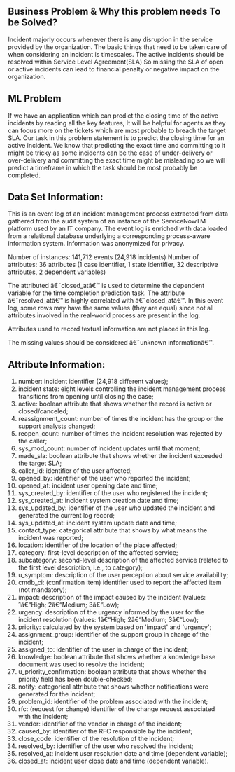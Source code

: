 ## Business Problem & Why this problem needs To be Solved?
Incident majorly occurs whenever there is any disruption in the service provided by the organization.
The basic things that need to be taken care of when considering an incident is timescales.
The active incidents should be resolved within Service Level Agreement(SLA)
So missing the SLA of open or active incidents can lead to financial penalty or negative impact on the organization.
## ML Problem

If we have an application which can predict the closing time of the active incidents by reading all the key features, 
It will be helpful for agents as they can focus more on the tickets which are most probable to breach the target SLA.
Our task in this problem statement is to predict the closing time for an active incident.
We know that predicting the exact time and committing to it might be tricky as some incidents can be the case of under-delivery or over-delivery and 
committing the exact time might be misleading so we will predict a timeframe in which the task should be most probably be completed.

## Data Set Information:

This is an event log of an incident management process extracted from data gathered from the audit system of an instance of the ServiceNowTM platform used by an IT company. The event log is enriched with data loaded from a relational database underlying a corresponding process-aware information system. Information was anonymized for privacy.

Number of instances: 141,712 events (24,918 incidents)
Number of attributes: 36 attributes (1 case identifier, 1 state identifier, 32 descriptive attributes, 2 dependent variables)

The attributed â€˜closed_atâ€™ is used to determine the dependent variable for the time completion prediction task. The attribute â€˜resolved_atâ€™ is highly correlated with â€˜closed_atâ€™. In this event log, some rows may have the same values (they are equal) since not all attributes involved in the real-world process are present in the log.

Attributes used to record textual information are not placed in this log.

The missing values should be considered â€˜unknown informationâ€™.


## Attribute Information:

1. number: incident identifier (24,918 different values);
2. incident state: eight levels controlling the incident management process transitions from opening until closing the case;
3. active: boolean attribute that shows whether the record is active or closed/canceled;
4. reassignment_count: number of times the incident has the group or the support analysts changed;
5. reopen_count: number of times the incident resolution was rejected by the caller;
6. sys_mod_count: number of incident updates until that moment;
7. made_sla: boolean attribute that shows whether the incident exceeded the target SLA;
8. caller_id: identifier of the user affected;
9. opened_by: identifier of the user who reported the incident;
10. opened_at: incident user opening date and time;
11. sys_created_by: identifier of the user who registered the incident;
12. sys_created_at: incident system creation date and time;
13. sys_updated_by: identifier of the user who updated the incident and generated the current log record;
14. sys_updated_at: incident system update date and time;
15. contact_type: categorical attribute that shows by what means the incident was reported;
16. location: identifier of the location of the place affected;
17. category: first-level description of the affected service;
18. subcategory: second-level description of the affected service (related to the first level description, i.e., to category);
19. u_symptom: description of the user perception about service availability;
20. cmdb_ci: (confirmation item) identifier used to report the affected item (not mandatory);
21. impact: description of the impact caused by the incident (values: 1â€“High; 2â€“Medium; 3â€“Low);
22. urgency: description of the urgency informed by the user for the incident resolution (values: 1â€“High; 2â€“Medium; 3â€“Low);
23. priority: calculated by the system based on 'impact' and 'urgency';
24. assignment_group: identifier of the support group in charge of the incident;
25. assigned_to: identifier of the user in charge of the incident;
26. knowledge: boolean attribute that shows whether a knowledge base document was used to resolve the incident;
27. u_priority_confirmation: boolean attribute that shows whether the priority field has been double-checked;
28. notify: categorical attribute that shows whether notifications were generated for the incident;
29. problem_id: identifier of the problem associated with the incident;
30. rfc: (request for change) identifier of the change request associated with the incident;
31. vendor: identifier of the vendor in charge of the incident;
32. caused_by: identifier of the RFC responsible by the incident;
33. close_code: identifier of the resolution of the incident;
34. resolved_by: identifier of the user who resolved the incident;
35. resolved_at: incident user resolution date and time (dependent variable);
36. closed_at: incident user close date and time (dependent variable).
